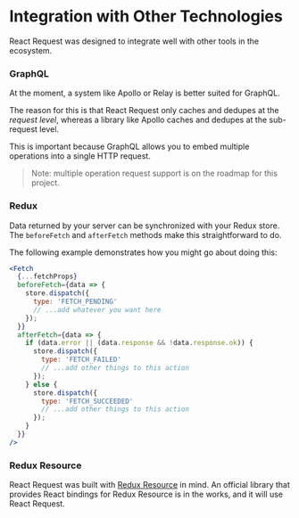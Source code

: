 # Integration with Other Technologies

React Request was designed to integrate well with other tools in the ecosystem.

### GraphQL

At the moment, a system like Apollo or Relay is better suited for GraphQL.

The reason for this is that React Request only caches and dedupes at the _request level_,
whereas a library like Apollo caches and dedupes at the sub-request level.

This is important because GraphQL allows you to embed multiple operations into a single
HTTP request.

> Note: multiple operation request support is on the roadmap for this project.

### Redux

Data returned by your server can be synchronized with your Redux store. The
`beforeFetch` and `afterFetch` methods make this straightforward to do.

The following example demonstrates how you might go about doing this:

```jsx
<Fetch
  {...fetchProps}
  beforeFetch={data => {
    store.dispatch({
      type: 'FETCH_PENDING'
      // ...add whatever you want here
    });
  }}
  afterFetch={data => {
    if (data.error || (data.response && !data.response.ok)) {
      store.dispatch({
        type: 'FETCH_FAILED'
        // ...add other things to this action
      });
    } else {
      store.dispatch({
        type: 'FETCH_SUCCEEDED'
        // ...add other things to this action
      });
    }
  }}
/>
```

### Redux Resource

React Request was built with [Redux Resource](https://redux-resource.js.org) in mind.
An official library that provides React bindings for Redux Resource is in the works, and it
will use React Request.
